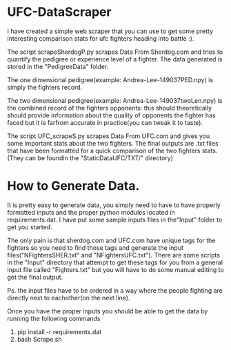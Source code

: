 # UFC-DataScraper
I have created a simple web scraper that 
you can use to get some pretty interesting 
comparison stats for ufc fighters heading into battle :). 

The script scrapeSherdogP.py scrapes Data From Sherdog.com and 
tries to quantify the pedigree or experience level of a fighter. The data generated is stored in the "PedigreeData" folder. 

The one dimensional pedigree(example: Andrea-Lee-149037PED.npy) is simply the fighters record.

The two dimensional pedigree(example: Andrea-Lee-149037twoLen.npy) is the combined record of the fighters opponents: this should theoretically should provide information about the quality of opponents the fighter has faced but it is farfrom accurate in practice(you can tweak it to taste).


The script UFC_scrapeS.py scrapes Data From UFC.com and gives you some important stats about the two fighters. The final outputs are .txt files that have been formatted for a quick comparison of the two fighters stats.(They can be foundin the "StaticDataUFC/TXT/" directory) 

# How to Generate Data. 
It is pretty easy to generate data, you simply need to  have to have properly 
formatted inputs and the proper python modules located in requirements.dat. I have put some sample inputs files in the"Input" folder to get you started.

The only pain is that sherdog.com and UFC.com have unique tags 
for the fighters so you need to find those tags and generate the input files("NFightersSHER.txt" and "NFightersUFC.txt"). There are some scripts in the "Input" directory that attempt to get these tags for you from a general input file called "Fighters.txt" but you will have to do some manual editing to get the final output. 

Ps. the input files have to be ordered in a way where the people fighting are directly next to eachother(on the next line).  


Once you have the proper inputs you should be able to get the data by running the following commands

1. pip install -r requirements.dat
2. bash Scrape.sh 
